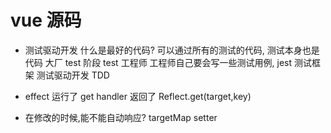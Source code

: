 # vue 源码

- 测试驱动开发
  什么是最好的代码? 可以通过所有的测试的代码, 测试本身也是代码
  大厂 test 阶段 test 工程师
  工程师自己要会写一些测试用例, jest 测试框架
  测试驱动开发 TDD

- effect 运行了
  get handler 返回了 Reflect.get(target,key)

- 在修改的时候,能不能自动响应?
   targetMap   setter
